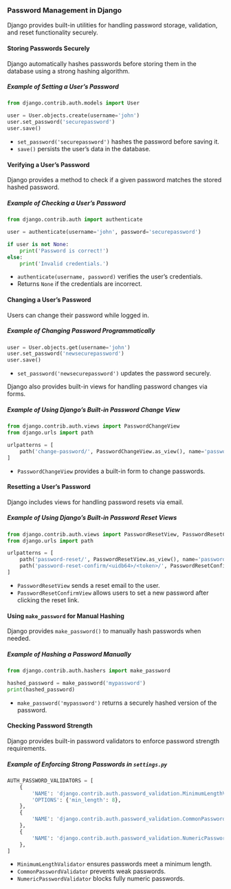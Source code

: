 ### Password Management in Django  

Django provides built-in utilities for handling password storage, validation, and reset functionality securely.  

#### Storing Passwords Securely  

Django automatically hashes passwords before storing them in the database using a strong hashing algorithm.  

##### Example of Setting a User’s Password  

```python
from django.contrib.auth.models import User

user = User.objects.create(username='john')
user.set_password('securepassword')
user.save()
```

- `set_password('securepassword')` hashes the password before saving it.  
- `save()` persists the user’s data in the database.  

#### Verifying a User’s Password  

Django provides a method to check if a given password matches the stored hashed password.  

##### Example of Checking a User’s Password  

```python
from django.contrib.auth import authenticate

user = authenticate(username='john', password='securepassword')

if user is not None:
    print('Password is correct!')
else:
    print('Invalid credentials.')
```

- `authenticate(username, password)` verifies the user’s credentials.  
- Returns `None` if the credentials are incorrect.  

#### Changing a User’s Password  

Users can change their password while logged in.  

##### Example of Changing Password Programmatically  

```python
user = User.objects.get(username='john')
user.set_password('newsecurepassword')
user.save()
```

- `set_password('newsecurepassword')` updates the password securely.  

Django also provides built-in views for handling password changes via forms.  

##### Example of Using Django’s Built-in Password Change View  

```python
from django.contrib.auth.views import PasswordChangeView
from django.urls import path

urlpatterns = [
    path('change-password/', PasswordChangeView.as_view(), name='password_change'),
]
```

- `PasswordChangeView` provides a built-in form to change passwords.  

#### Resetting a User’s Password  

Django includes views for handling password resets via email.  

##### Example of Using Django’s Built-in Password Reset Views  

```python
from django.contrib.auth.views import PasswordResetView, PasswordResetConfirmView
from django.urls import path

urlpatterns = [
    path('password-reset/', PasswordResetView.as_view(), name='password_reset'),
    path('password-reset-confirm/<uidb64>/<token>/', PasswordResetConfirmView.as_view(), name='password_reset_confirm'),
]
```

- `PasswordResetView` sends a reset email to the user.  
- `PasswordResetConfirmView` allows users to set a new password after clicking the reset link.  

#### Using `make_password` for Manual Hashing  

Django provides `make_password()` to manually hash passwords when needed.  

##### Example of Hashing a Password Manually  

```python
from django.contrib.auth.hashers import make_password

hashed_password = make_password('mypassword')
print(hashed_password)
```

- `make_password('mypassword')` returns a securely hashed version of the password.  

#### Checking Password Strength  

Django provides built-in password validators to enforce password strength requirements.  

##### Example of Enforcing Strong Passwords in `settings.py`  

```python
AUTH_PASSWORD_VALIDATORS = [
    {
        'NAME': 'django.contrib.auth.password_validation.MinimumLengthValidator',
        'OPTIONS': {'min_length': 8},
    },
    {
        'NAME': 'django.contrib.auth.password_validation.CommonPasswordValidator',
    },
    {
        'NAME': 'django.contrib.auth.password_validation.NumericPasswordValidator',
    },
]
```

- `MinimumLengthValidator` ensures passwords meet a minimum length.  
- `CommonPasswordValidator` prevents weak passwords.  
- `NumericPasswordValidator` blocks fully numeric passwords.  
